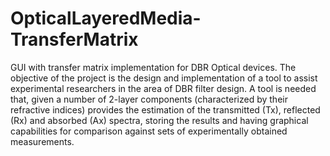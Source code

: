 # OpticalLayeredMedia-TransferMatrix

GUI with transfer matrix implementation for DBR Optical devices.
The objective of the project is the design and implementation of a tool to assist experimental researchers in the area of DBR filter design. A tool is needed that, given a number of 2-layer components (characterized by their refractive indices) provides the estimation of the transmitted (Tx), reflected (Rx) and absorbed (Ax) spectra, storing the results and having graphical capabilities for comparison against sets of experimentally obtained measurements.

